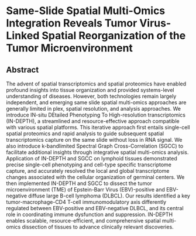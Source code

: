 # Same-Slide Spatial Multi-Omics Integration Reveals Tumor Virus-Linked Spatial Reorganization of the Tumor Microenvironment

## Abstract

The advent of spatial transcriptomics and spatial proteomics have enabled profound insights into tissue organization and provided systems-level understanding of diseases. However, both technologies remain largely independent, and emerging same slide spatial multi-omics approaches are generally limited in plex, spatial resolution, and analysis approaches. We introduce IN-situ DEtailed Phenotyping To High-resolution transcriptomics (IN-DEPTH), a streamlined and resource-effective approach compatible with various spatial platforms. This iterative approach first entails single-cell spatial proteomics and rapid analysis to guide subsequent spatial transcriptomics capture on the same slide without loss in RNA signal. We also introduce k-bandlimited Spectral Graph Cross-Correlation (SGCC) to facilitate additional insights through integrative spatial multi-omics analysis. Application of IN-DEPTH and SGCC on lymphoid tissues demonstrated precise single-cell phenotyping and cell-type specific transcriptome capture, and accurately resolved the local and global transcriptome changes associated with the cellular organization of germinal centers. We then implemented IN-DEPTH and SGCC to dissect the tumor microenvironment (TME) of Epstein-Barr Virus (EBV)-positive and EBV-negative diffuse large B-cell lymphoma (DLBCL). Our results identified a key tumor-macrophage-CD4 T-cell immunomodulatory axis differently regulated between EBV-positive and EBV-negative DLBCL, and its central role in coordinating immune dysfunction and suppression. IN-DEPTH enables scalable, resource-efficient, and comprehensive spatial multi-omics dissection of tissues to advance clinically relevant discoveries.
